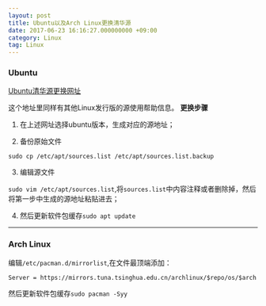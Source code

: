 ```yaml
---
layout: post
title: Ubuntu以及Arch Linux更换清华源
date: 2017-06-23 16:16:27.000000000 +09:00
category: Linux
tag: Linux
---
```


### Ubuntu

[Ubuntu清华源更换网址](https://mirror.tuna.tsinghua.edu.cn/help/ubuntu/)

这个地址里同样有其他Linux发行版的源使用帮助信息。
**更换步骤**

1. 在上述网址选择ubuntu版本，生成对应的源地址；

2. 备份原始文件

`sudo cp /etc/apt/sources.list /etc/apt/sources.list.backup`

3. 编辑源文件

`sudo vim /etc/apt/sources.list`,将`sources.list`中内容注释或者删除掉，然后将第一步中生成的源地址粘贴进去；

4. 然后更新软件包缓存`sudo apt update`

---

### Arch Linux
编辑­`/etc/pacman.d/mirrorlist`,在文件最顶端添加：

`Server = https://mirrors.tuna.tsinghua.edu.cn/archlinux/$repo/os/$arch`

然后更新软件包缓存`sudo pacman -Syy`

